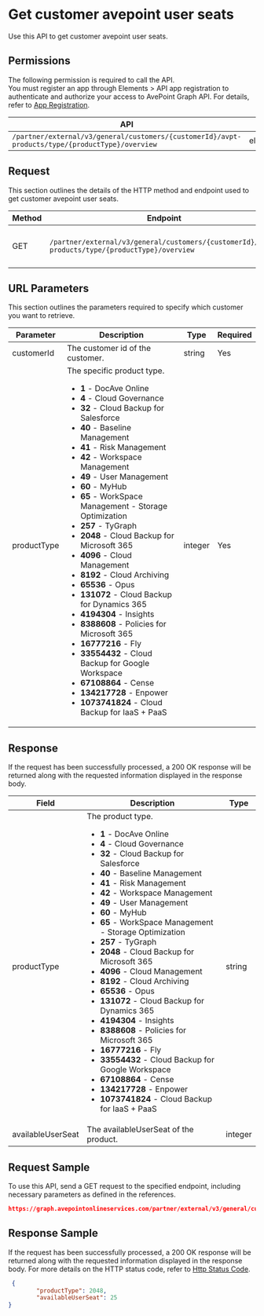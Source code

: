 # Get customer avepoint user seats

Use this API to get customer avepoint user seats.

 ## Permissions

The following permission is required to call the API.  
You must register an app through Elements > API app registration to authenticate and authorize your access to AvePoint Graph API. For details, refer to [App Registration](https://cdn.avepoint.com/assets/apelements-webhelp/avepoint-elements-for-partners/index.htm#!Documents/appregistration.htm).

| API | Permission  |
|-----------|--------|
| `/partner/external/v3/general/customers/{customerId}/avpt-products/type/{productType}/overview`|elements.license.read.all|  

## Request

This section outlines the details of the HTTP method and endpoint used to get customer avepoint user seats.

| Method | Endpoint | Description |
|-----------|--------|------------|
| GET | `/partner/external/v3/general/customers/{customerId}/avpt-products/type/{productType}/overview` | Get customer avepoint user seats.|
 
## URL Parameters

This section outlines the parameters required to specify which customer you want to retrieve.

| Parameter | Description | Type | Required |
| --- | --- | --- | --- |
| customerId | The customer id of the customer.    | string | Yes |
| productType | The specific product type.<ul><li>**1** - DocAve Online</li><li>**4** - Cloud Governance</li><li>**32** - Cloud Backup for Salesforce</li><li>**40** - Baseline Management</li><li>**41** - Risk Management</li><li>**42** - Workspace Management</li><li>**49** - User Management</li><li>**60** - MyHub</li><li>**65** - WorkSpace Management - Storage Optimization</li><li>**257** - TyGraph</li><li>**2048** - Cloud Backup for Microsoft 365</li><li>**4096** - Cloud Management</li><li>**8192** - Cloud Archiving</li><li>**65536** - Opus</li><li>**131072** - Cloud Backup for Dynamics 365</li><li>**4194304** - Insights</li><li>**8388608** - Policies for Microsoft 365</li><li>**16777216** - Fly</li><li>**33554432** - Cloud Backup for Google Workspace</li><li>**67108864** - Cense</li><li>**134217728** - Enpower</li><li>**1073741824** - Cloud Backup for IaaS + PaaS</li></ul> | integer    | Yes |

## Response

If the request has been successfully processed, a 200 OK response will be returned along with the requested information displayed in the response body.
 
| Field | Description | Type |
| --- | --- | --- |
| productType       | The product type.<ul><li>**1** - DocAve Online</li><li>**4** - Cloud Governance</li><li>**32** - Cloud Backup for Salesforce</li><li>**40** - Baseline Management</li><li>**41** - Risk Management</li><li>**42** - Workspace Management</li><li>**49** - User Management</li><li>**60** - MyHub</li><li>**65** - WorkSpace Management - Storage Optimization</li><li>**257** - TyGraph</li><li>**2048** - Cloud Backup for Microsoft 365</li><li>**4096** - Cloud Management</li><li>**8192** - Cloud Archiving</li><li>**65536** - Opus</li><li>**131072** - Cloud Backup for Dynamics 365</li><li>**4194304** - Insights</li><li>**8388608** - Policies for Microsoft 365</li><li>**16777216** - Fly</li><li>**33554432** - Cloud Backup for Google Workspace</li><li>**67108864** - Cense</li><li>**134217728** - Enpower</li><li>**1073741824** - Cloud Backup for IaaS + PaaS</li></ul>                           | string |
| availableUserSeat | The availableUserSeat of the product.                 | integer |

## Request Sample
To use this API, send a GET request to the specified endpoint, including necessary parameters as defined in the references.
```json
https://graph.avepointonlineservices.com/partner/external/v3/general/customers/{customerId}/avpt-products/type/{productType}/overview
```
 
## Response Sample
If the request has been successfully processed, a 200 OK response will be returned along with the requested information displayed in the response body.
For more details on the HTTP status code, refer to [Http Status Code](https://learn.avepoint.com/docs/Use-AvePoint-Graph-API.html#http-status-code).
```json
 {
        "productType": 2048,
        "availableUserSeat": 25
}
```